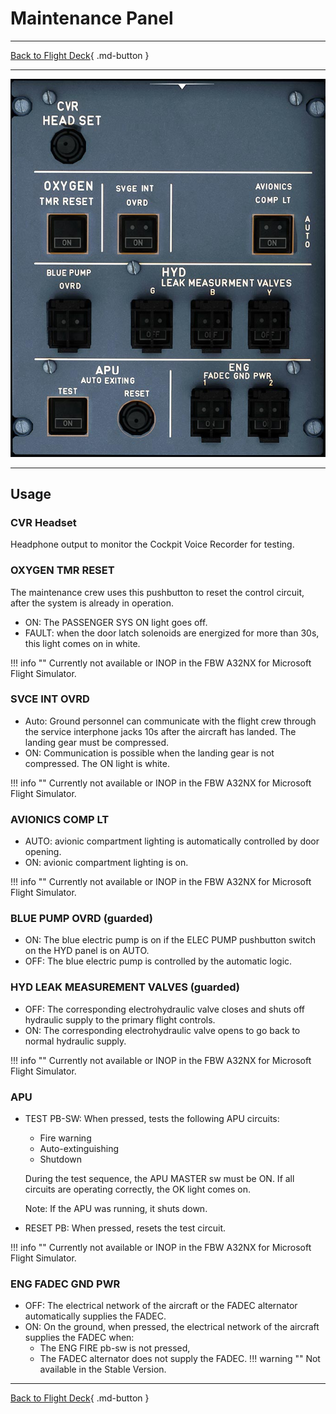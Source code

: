 # Maintenance Panel

---

[Back to Flight Deck](../index.md){ .md-button }

---

![Maintenance Panel](../../../assets/a32nx-briefing/overhead-aft-panel/Maintenance.jpg "Maintenance Panel")

---
## Usage

### CVR Headset

Headphone output to monitor the Cockpit Voice Recorder for testing.

### OXYGEN TMR RESET

The maintenance crew uses this pushbutton to reset the control circuit, after the system is already in operation.

- ON: The PASSENGER SYS ON light goes off.
- FAULT: when the door latch solenoids are energized for more than 30s, this light comes on in white.

!!! info ""
    Currently not available or INOP in the FBW A32NX for Microsoft Flight Simulator.

### SVCE INT OVRD

- Auto: Ground personnel can communicate with the flight crew through the service interphone jacks 10s after the aircraft has landed. The landing gear must be compressed.
- ON: Communication is possible when the landing gear is not compressed. The ON light is white.

!!! info ""
    Currently not available or INOP in the FBW A32NX for Microsoft Flight Simulator.

### AVIONICS COMP LT

- AUTO: avionic compartment lighting is automatically controlled by door opening.
- ON: avionic compartment lighting is on.

!!! info ""
    Currently not available or INOP in the FBW A32NX for Microsoft Flight Simulator.

### BLUE PUMP OVRD (guarded)

- ON: The blue electric pump is on if the ELEC PUMP pushbutton switch on the HYD panel is on AUTO.
- OFF: The blue electric pump is controlled by the automatic logic.

### HYD LEAK MEASUREMENT VALVES (guarded)

- OFF: The corresponding electrohydraulic valve closes and shuts off hydraulic supply to the primary flight controls.
- ON: The corresponding electrohydraulic valve opens to go back to normal hydraulic supply.

!!! info ""
    Currently not available or INOP in the FBW A32NX for Microsoft Flight Simulator.

### APU

- TEST PB-SW: When pressed, tests the following APU circuits:
    - Fire warning
    - Auto-extinguishing
    - Shutdown

    During the test sequence, the APU MASTER sw must be ON.
    If all circuits are operating correctly, the OK light comes on.

    Note: If the APU was running, it shuts down.

- RESET PB: When pressed, resets the test circuit.

!!! info ""
    Currently not available or INOP in the FBW A32NX for Microsoft Flight Simulator.

### ENG FADEC GND PWR

- OFF: The electrical network of the aircraft or the FADEC alternator automatically supplies the FADEC.
- ON: On the ground, when pressed, the electrical network of the aircraft supplies the FADEC when:
    - The ENG FIRE pb-sw is not pressed,
    - The FADEC alternator does not supply the FADEC.
!!! warning ""
    Not available in the Stable Version.
---

[Back to Flight Deck](../index.md){ .md-button }
